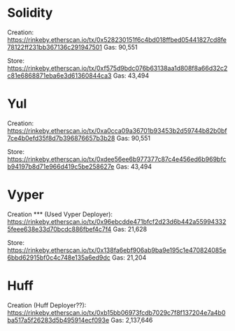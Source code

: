 # Solidity
Creation: https://rinkeby.etherscan.io/tx/0x528230151f6c4bd018ffbed05441827cd8fe78122ff231bb367136c291947501
Gas: 90,551

Store: https://rinkeby.etherscan.io/tx/0xf575d9bdc076b63138aa1d808f8a66d32c2c81e6868871eba6e3d61360844ca3
Gas: 43,494

# Yul

Creation: https://rinkeby.etherscan.io/tx/0xa0cca09a36701b93453b2d59744b82b0bf7ce4b0efd35f8d7b396876657b3b28
Gas: 90,551

Store: https://rinkeby.etherscan.io/tx/0xdee56ee6b977377c87c4e456ed6b969bfcb94197b8d71e966d419c5be258627e
Gas: 43,494

# Vyper

Creation *** (Used Vyper Deployer): https://rinkeby.etherscan.io/tx/0x96ebcdde471bfcf2d23d6b442a559943325feee638e33d70bcdc886fbef4c7f4
Gas: 21,628

Store: https://rinkeby.etherscan.io/tx/0x138fa6ebf906ab9ba9e195c1e470824085e6bbd62915bf0c4c748e135a6ed9dc
Gas: 21,204

# Huff 

Creation (Huff Deployer??): https://rinkeby.etherscan.io/tx/0xb15bb06973fcdb7029c7f8f137204e7a4b0ba517a5f26283d5b495914ecf093e
Gas: 2,137,646


